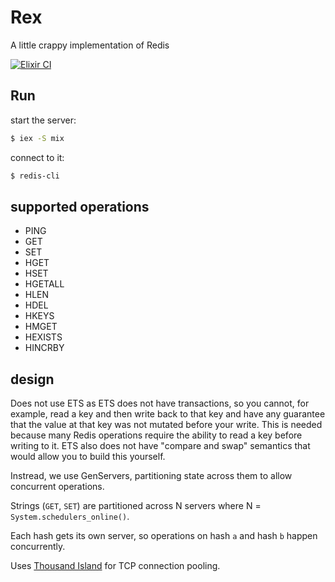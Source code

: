 # Rex

A little crappy implementation of Redis

[![Elixir CI](https://github.com/ckampfe/rex/actions/workflows/elixir.yml/badge.svg)](https://github.com/ckampfe/rex/actions/workflows/elixir.yml)

## Run

start the server:
```sh
$ iex -S mix
```

connect to it:
```sh
$ redis-cli
```

## supported operations

- PING
- GET
- SET
- HGET
- HSET
- HGETALL
- HLEN
- HDEL
- HKEYS
- HMGET
- HEXISTS
- HINCRBY

## design

Does not use ETS as ETS does not have transactions, so you cannot, for example, read a key and then write back to that key and have any guarantee that the value at that key was not mutated before your write. This is needed because many Redis operations require the ability to read a key before writing to it. ETS also does not have "compare and swap" semantics that would allow you to build this yourself.

Instread, we use GenServers, partitioning state across them to allow concurrent operations.

Strings (`GET`, `SET`) are partitioned across N servers where N = `System.schedulers_online()`.

Each hash gets its own server, so operations on hash `a` and hash `b` happen concurrently.

Uses [Thousand Island](https://hexdocs.pm/thousand_island/ThousandIsland.html) for TCP connection pooling.
